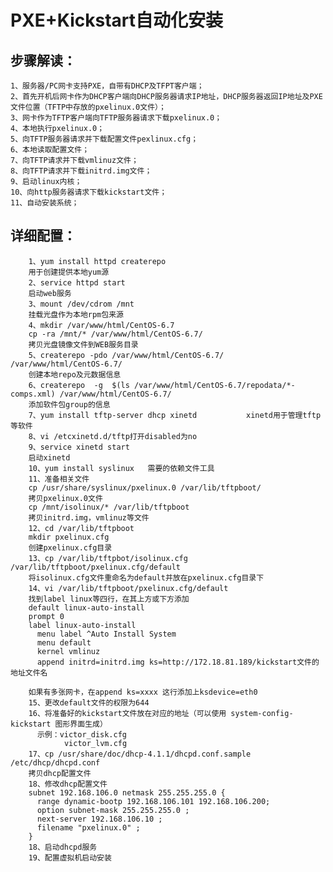 PXE+Kickstart自动化安装
=================================================
步骤解读：
---------------------------------------------------------------------------------------
    1、服务器/PC网卡支持PXE，自带有DHCP及TFPT客户端；
    2、首先开机后网卡作为DHCP客户端向DHCP服务器请求IP地址，DHCP服务器返回IP地址及PXE文件位置（TFTP中存放的pxelinux.0文件）；
    3、网卡作为TFTP客户端向TFTP服务器请求下载pxelinux.0；
    4、本地执行pxelinux.0；
    5、向TFTP服务器请求并下载配置文件pexlinux.cfg；
    6、本地读取配置文件；
    7、向TFTP请求并下载vmlinuz文件；
    8、向TFTP请求并下载initrd.img文件；
    9、启动linux内核；
    10、向http服务器请求下载kickstart文件；
    11、自动安装系统；

详细配置：
---------------------------------------------------------------------------------------
        1、yum install httpd createrepo   
        用于创建提供本地yum源
        2、service httpd start
        启动web服务
        3、mount /dev/cdrom /mnt
        挂载光盘作为本地rpm包来源
        4、mkdir /var/www/html/CentOS-6.7
        cp -ra /mnt/* /var/www/html/CentOS-6.7/
        拷贝光盘镜像文件到WEB服务目录
        5、createrepo -pdo /var/www/html/CentOS-6.7/  /var/www/html/CentOS-6.7/
        创建本地repo及元数据信息
        6、createrepo  -g  $(ls /var/www/html/CentOS-6.7/repodata/*-comps.xml) /var/www/html/CentOS-6.7/
        添加软件包group的信息
        7、yum install tftp-server dhcp xinetd           xinetd用于管理tftp等软件
        8、vi /etcxinetd.d/tftp打开disabled为no
        9、service xinetd start
        启动xinetd
        10、yum install syslinux   需要的依赖文件工具
        11、准备相关文件
        cp /usr/share/syslinux/pxelinux.0 /var/lib/tftpboot/
        拷贝pxelinux.0文件
        cp /mnt/isolinux/* /var/lib/tftpboot            
        拷贝initrd.img，vmlinuz等文件
        12、cd /var/lib/tftpboot
        mkdir pxelinux.cfg
        创建pxelinux.cfg目录
        13、cp /var/lib/tftpbot/isolinux.cfg /var/lib/tftpboot/pxelinux.cfg/default
        将isolinux.cfg文件重命名为default并放在pxelinux.cfg目录下
        14、vi /var/lib/tftpboot/pxelinux.cfg/default
        找到label linux等四行，在其上方或下方添加
        default linux-auto-install
        prompt 0
        label linux-auto-install
          menu label ^Auto Install System 
          menu default
          kernel vmlinuz
          append initrd=initrd.img ks=http://172.18.81.189/kickstart文件的地址文件名
        
        如果有多张网卡，在append ks=xxxx 这行添加上ksdevice=eth0
        15、更改default文件的权限为644
        16、将准备好的kickstart文件放在对应的地址（可以使用 system-config-kickstart 图形界面生成）
          示例：victor_disk.cfg
                victor_lvm.cfg
        17、cp /usr/share/doc/dhcp-4.1.1/dhcpd.conf.sample /etc/dhcp/dhcpd.conf
        拷贝dhcp配置文件
        18、修改dhcp配置文件
        subnet 192.168.106.0 netmask 255.255.255.0 {
          range dynamic-bootp 192.168.106.101 192.168.106.200;
          option subnet-mask 255.255.255.0 ;
          next-server 192.168.106.10 ;
          filename "pxelinux.0" ;
        }
        18、启动dhcpd服务
        19、配置虚拟机启动安装
 
